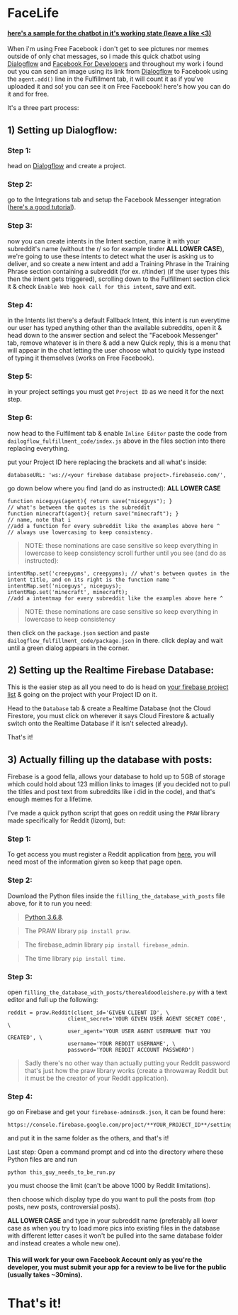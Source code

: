 # FaceLife
#### [here's a sample for the chatbot in it's working state (leave a like <3)](https://www.facebook.com/FaceLife-437256150456258/?ref=settings)

  When i'm using Free Facebook i don't get to see pictures nor memes outside of only chat messages, so i made this quick chatbot using [Dialogflow](https://dialogflow.com) and [Facebook For Developers](https://developers.facebook.com) and throughout my work i found out you can send an image using its link from [Dialogflow](https://dialogflow.com) to Facebook using the `agent.add()` line in the Fulfillment tab, it will count it as if you've uploaded it and so! you can see it on Free Facebook! here's how you can do it and for free.
  
  It's a three part process:
  ## 1) Setting up Dialogflow:
  
  ### Step 1:
  head on [Dialogflow](https://dialogflow.com) and create a project.
  
  ### Step 2:
  go to the Integrations tab and setup the Facebook Messenger integration ([here's a good tutorial](https://www.youtube.com/watch?v=-2hE3YHsuBQ)).
  
  ### Step 3:
  now you can create intents in the Intent section, name it with your subreddit's name (without the r/ so for example tinder **ALL LOWER CASE**), we're going to use these intents to detect what the user is asking us to deliver, and so create a new intent and add a Training Phrase in the Training Phrase section containing a subreddit (for ex. r/tinder) (if the user types this then the intent gets triggered), scrolling down to the Fulfillment section click it & check `Enable Web hook call for this intent`, save and exit.
  
  ### Step 4:
  in the Intents list there's a default Fallback Intent, this intent is run everytime our user has typed anything other than the available subreddits, open it & head down to the answer section and select the "Facebook Messenger" tab, remove whatever is in there & add a new Quick reply, this is a menu that will appear in the chat letting the user choose what to quickly type instead of typing it themselves (works on Free Facebook).
  
  ### Step 5:
  in your project settings you must get `Project ID` as we need it for the next step.
  
  ### Step 6:
  now head to the Fulfilment tab & enable `Inline Editor` paste the code from `dailogflow_fulfillment_code/index.js` above in the files section into there replacing everything.
  
  put your Project ID here replacing the brackets and all what's inside:
  ```
  databaseURL: 'ws://<your firebase database project>.firebaseio.com/',
  ```
  
  go down below where you find (and do as instructed): **ALL LOWER CASE**
  ```
  function niceguys(agent){ return save("niceguys"); }                 // what's between the quotes is the subreddit
  function minecraft(agent){ return save("minecraft"); }               // name, note that i
  //add a function for every subreddit like the examples above here ^  // always use lowercasing to keep consistency.
  ```
  >NOTE: these nominations are case sensitive so keep everything in lowercase to keep consistency
  >scroll further until you see (and do as instructed):
  ```
  intentMap.set('creepypms', creepypms); // what's between quotes in the intent title, and on its right is the function name ^
  intentMap.set('niceguys', niceguys);
  intentMap.set('minecraft', minecraft);
  //add a intentmap for every subreddit like the examples above here ^
  ```
  >NOTE: these nominations are case sensitive so keep everything in lowercase to keep consistency
  
  
  
  then click on the `package.json` section and paste `dailogflow_fulfillment_code/package.json` in there.
  click deplay and wait until a green dialog appears in the corner.
  
   ## 2) Setting up the Realtime Firebase Database:
  
  This is the easier step as all you need to do is head on [your firebase project list](https://console.firebase.google.com/u/0/) & going on the project with your Project ID on it.
  
  Head to the `Database` tab & create a Realtime Database (not the Cloud Firestore, you must click on wherever it says Cloud Firestore & actually switch onto the Realtime Database if it isn't selected already).
  
  That's it!
  
  ## 3) Actually filling up the database with posts:
  
  Firebase is a good fella, allows your database to hold up to 5GB of storage which could hold about 123 million links to images (if you decided not to pull the titles and post text from subreddits like i did in the code), and that's enough memes for a lifetime.
  
  I've made a quick python script that goes on reddit using the `PRAW` library made specifically for Reddit (lizom), but:
  
  ### Step 1:
  To get access you must register a Reddit application from [here](https://www.reddit.com/prefs/apps/), you will need most of the information given so keep that page open.
  
  ### Step 2:
  Download the Python files inside the `filling_the_database_with_posts` file above, for it to run you need:
  
  >[Python 3.6.8](https://www.python.org/downloads/release/python-368/).
  
  >The PRAW library `pip install praw`.
  
  >The firebase_admin library `pip install firebase_admin`.
  
  >The time library `pip install time`.

  ### Step 3:
  open `filling_the_database_with_posts/therealdoodleishere.py` with a text editor and full up the following:
  ```
  reddit = praw.Reddit(client_id='GIVEN CLIENT ID', \
                     client_secret='YOUR GIVEN USER AGENT SECRET CODE', \
                     user_agent='YOUR USER AGENT USERNAME THAT YOU CREATED', \
                     username='YOUR REDDIT USERNAME', \
                     password='YOUR REDDIT ACCOUNT PASSWORD')
  ```
  >Sadly there's no other way than actually putting your Reddit password that's just how the praw library works (create a throwaway Reddit but it must be the creator of your Reddit application).
  
  ### Step 4:
  go on Firebase and get your `firebase-adminsdk.json`, it can be found here:
  ```
  https://console.firebase.google.com/project/**YOUR_PROJECT_ID**/settings/serviceaccounts/adminsdk
  ```
  and put it in the same folder as the others, and that's it!
  
  Last step: Open a command prompt and cd into the directory where these Python files are and run
  ```
  python this_guy_needs_to_be_run.py
  ```
  you must choose the limit (can't be above 1000 by Reddit limitations).
  
  then choose which display type do you want to pull the posts from (top posts, new posts, controversial posts).
  
  **ALL LOWER CASE**
  and type in your subreddit name (preferably all lower case as when you try to load more pics into existing files in the database with different letter cases it won't be pulled into the same database folder and instead creates a whole new one).
  
  
  #### This will work for your own Facebook Account only as you're the developer, you must submit your app for a review to be live for the public (usually takes ~30mins).
  # That's it!
